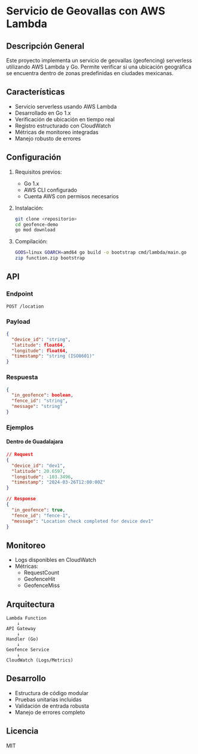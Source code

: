 # Servicio de Geovallas con AWS Lambda

## Descripción General
Este proyecto implementa un servicio de geovallas (geofencing) serverless utilizando AWS Lambda y Go. Permite verificar si una ubicación geográfica se encuentra dentro de zonas predefinidas en ciudades mexicanas.

## Características
- Servicio serverless usando AWS Lambda
- Desarrollado en Go 1.x
- Verificación de ubicación en tiempo real
- Registro estructurado con CloudWatch
- Métricas de monitoreo integradas
- Manejo robusto de errores

## Configuración
1. Requisitos previos:
   - Go 1.x
   - AWS CLI configurado
   - Cuenta AWS con permisos necesarios

2. Instalación:
   ```bash
   git clone <repositorio>
   cd geofence-demo
   go mod download
   ```

3. Compilación:
   ```bash
   GOOS=linux GOARCH=amd64 go build -o bootstrap cmd/lambda/main.go
   zip function.zip bootstrap
   ```

## API
### Endpoint
`POST /location`

### Payload
```json
{
  "device_id": "string",
  "latitude": float64,
  "longitude": float64,
  "timestamp": "string (ISO8601)"
}
```

### Respuesta
```json
{
  "in_geofence": boolean,
  "fence_id": "string",
  "message": "string"
}
```

### Ejemplos
#### Dentro de Guadalajara
```json
// Request
{
  "device_id": "dev1",
  "latitude": 20.6597,
  "longitude": -103.3496,
  "timestamp": "2024-03-26T12:00:00Z"
}

// Response
{
  "in_geofence": true,
  "fence_id": "fence-1",
  "message": "Location check completed for device dev1"
}
```

## Monitoreo
- Logs disponibles en CloudWatch
- Métricas:
  - RequestCount
  - GeofenceHit
  - GeofenceMiss

## Arquitectura
```
Lambda Function
    ↓
API Gateway
    ↓
Handler (Go)
    ↓
Geofence Service
    ↓
CloudWatch (Logs/Metrics)
```

## Desarrollo
- Estructura de código modular
- Pruebas unitarias incluidas
- Validación de entrada robusta
- Manejo de errores completo

## Licencia
MIT